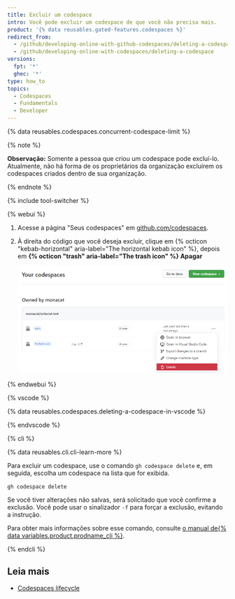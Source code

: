 ```yaml
---
title: Excluir um codespace
intro: Você pode excluir um codespace de que você não precisa mais.
product: '{% data reusables.gated-features.codespaces %}'
redirect_from:
  - /github/developing-online-with-github-codespaces/deleting-a-codespace
  - /github/developing-online-with-codespaces/deleting-a-codespace
versions:
  fpt: '*'
  ghec: '*'
type: how_to
topics:
  - Codespaces
  - Fundamentals
  - Developer
---
```


 

{% data reusables.codespaces.concurrent-codespace-limit %}

{% note %}

**Observação:** Somente a pessoa que criou um codespace pode excluí-lo. Atualmente, não há forma de os proprietários da organização excluírem os codespaces criados dentro de sua organização.

{% endnote %}

{% include tool-switcher %}

{% webui %}

1. Acesse a página "Seus codespaces" em [github.com/codespaces](https://github.com/codespaces).

2. À direita do código que você deseja excluir, clique em {% octicon "kebab-horizontal" aria-label="The horizontal kebab icon" %}, depois em **{% octicon "trash" aria-label="The trash icon" %} Apagar**

   ![Botão excluir](/assets/images/help/codespaces/delete-codespace.png)

{% endwebui %}

{% vscode %}

{% data reusables.codespaces.deleting-a-codespace-in-vscode %}

{% endvscode %}


{% cli %}

{% data reusables.cli.cli-learn-more %}

Para excluir um codespace, use o comando `gh codespace delete` e, em seguida, escolha um codespace na lista que for exibida.

```shell
gh codespace delete
```

Se você tiver alterações não salvas, será solicitado que você confirme a exclusão. Você pode usar o sinalizador `-f` para forçar a exclusão, evitando a instrução.

Para obter mais informações sobre esse comando, consulte [o manual de{% data variables.product.prodname_cli %}](https://cli.github.com/manual/gh_codespace_delete).

{% endcli %}

## Leia mais
- [Codespaces lifecycle](/codespaces/developing-in-codespaces/codespaces-lifecycle)
